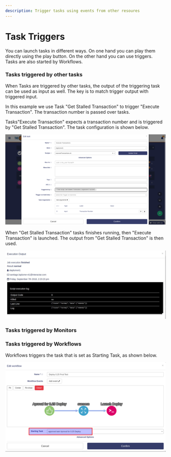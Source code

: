 ```yaml
---
description: Trigger tasks using events from other resoures
---
```


# Task Triggers

You can launch tasks in different ways. On one hand you can play them directly using the play button. On the other hand you can use triggers. Tasks are also started by Workflows.

### Tasks triggered by other tasks

When Tasks are triggered by other tasks, the output of the triggering task can be used as input as well. The key is to match trigger output with triggered input.

In this example we use Task "Get Stalled Transaction" to trigger "Execute Transaction". The transaction number is passed over tasks.

Tasks"Execute Transaction" expects a transaction number and is triggered by "Get Stalled Transaction". The task configuration is shown below.

![Task: Execute Transaction](../.gitbook/assets/image%20%288%29.png)

When "Get Stalled Transaction" tasks finishes running, then "Execute Transaction" is launched. The output from "Get Stalled Transaction" is then used. 

![&quot;Get Stalled Transaction&quot; output ](../.gitbook/assets/taskexecution.jpg)













### Tasks triggered by Monitors



### Tasks triggered by Workflows

Workflows triggers the task that is set as Starting Task, as shown below.

![](../.gitbook/assets/image%20%283%29.png)

 

